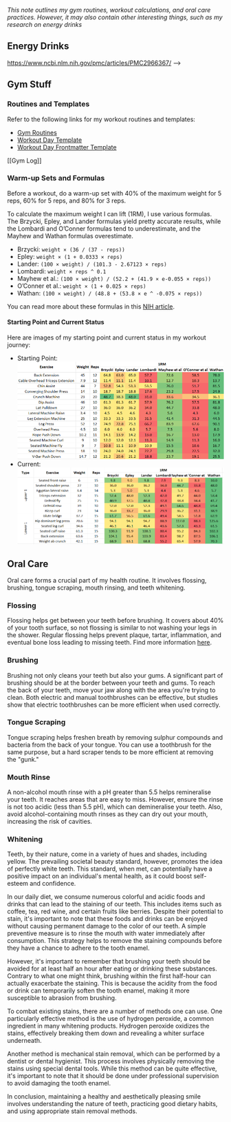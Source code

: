 *This note outlines my gym routines, workout calculations, and oral care practices. However, it may also contain other interesting things, such as my research on energy drinks*
## Energy Drinks
https://www.ncbi.nlm.nih.gov/pmc/articles/PMC2966367/
-->
## Gym Stuff

### Routines and Templates

Refer to the following links for my workout routines and templates:

- [Gym Routines](./Routines)
- [Workout Day Template](./Workout%20Day%20Template)
- [Workout Day Frontmatter Template](./Workout%20Day%20Frontmatter%20Template)

[[Gym Log]]

### Warm-up Sets and Formulas

Before a workout, do a warm-up set with 40% of the maximum weight for 5 reps, 60% for 5 reps, and 80% for 3 reps.

To calculate the maximum weight I can lift (1RM), I use various formulas. The Brzycki, Epley, and Lander formulas yield pretty accurate results, while the Lombardi and O’Conner formulas tend to underestimate, and the Mayhew and Wathan formulas overestimate.

- Brzycki: `weight × (36 / (37 - reps))`
- Epley: `weight × (1 + 0.0333 × reps)`
- Lander: `(100 × weight) / (101.3 - 2.67123 × reps)`
- Lombardi: `weight × reps ^ 0.1`
- Mayhew et al.: `(100 × weight) / (52.2 + (41.9 × e-0.055 × reps))`
- O’Conner et al.: `weight × (1 + 0.025 × reps)`
- Wathan: `(100 × weight) / (48.8 + (53.8 × e ^ -0.075 × reps))`

You can read more about these formulas in this [NIH article](https://www.ncbi.nlm.nih.gov/pmc/articles/PMC3525823/).

#### Starting Point and Current Status

Here are images of my starting point and current status in my workout journey:

- Starting Point: ![Starting Point](./Pasted%20image%2020230828210443.png)
- Current: ![Current Status](./Pasted%20image%2020230831173152.png)

## Oral Care

Oral care forms a crucial part of my health routine. It involves flossing, brushing, tongue scraping, mouth rinsing, and teeth whitening.

### Flossing

Flossing helps get between your teeth before brushing. It covers about 40% of your tooth surface, so not flossing is similar to not washing your legs in the shower. Regular flossing helps prevent plaque, tartar, inflammation, and eventual bone loss leading to missing teeth. Find more information [here](./Flossing%20References.md).

### Brushing

Brushing not only cleans your teeth but also your gums. A significant part of brushing should be at the border between your teeth and gums. To reach the back of your teeth, move your jaw along with the area you're trying to clean. Both electric and manual toothbrushes can be effective, but studies show that electric toothbrushes can be more efficient when used correctly.

### Tongue Scraping

Tongue scraping helps freshen breath by removing sulphur compounds and bacteria from the back of your tongue. You can use a toothbrush for the same purpose, but a hard scraper tends to be more efficient at removing the "gunk."

### Mouth Rinse

A non-alcohol mouth rinse with a pH greater than 5.5 helps remineralise your teeth. It reaches areas that are easy to miss. However, ensure the rinse is not too acidic (less than 5.5 pH), which can demineralise your teeth. Also, avoid alcohol-containing mouth rinses as they can dry out your mouth, increasing the risk of cavities.

### Whitening

Teeth, by their nature, come in a variety of hues and shades, including yellow. The prevailing societal beauty standard, however, promotes the idea of perfectly white teeth. This standard, when met, can potentially have a positive impact on an individual's mental health, as it could boost self-esteem and confidence.

In our daily diet, we consume numerous colorful and acidic foods and drinks that can lead to the staining of our teeth. This includes items such as coffee, tea, red wine, and certain fruits like berries. Despite their potential to stain, it's important to note that these foods and drinks can be enjoyed without causing permanent damage to the color of our teeth. A simple preventive measure is to rinse the mouth with water immediately after consumption. This strategy helps to remove the staining compounds before they have a chance to adhere to the tooth enamel.

However, it's important to remember that brushing your teeth should be avoided for at least half an hour after eating or drinking these substances. Contrary to what one might think, brushing within the first half-hour can actually exacerbate the staining. This is because the acidity from the food or drink can temporarily soften the tooth enamel, making it more susceptible to abrasion from brushing.

To combat existing stains, there are a number of methods one can use. One particularly effective method is the use of hydrogen peroxide, a common ingredient in many whitening products. Hydrogen peroxide oxidizes the stains, effectively breaking them down and revealing a whiter surface underneath. 

Another method is mechanical stain removal, which can be performed by a dentist or dental hygienist. This process involves physically removing the stains using special dental tools. While this method can be quite effective, it's important to note that it should be done under professional supervision to avoid damaging the tooth enamel.

In conclusion, maintaining a healthy and aesthetically pleasing smile involves understanding the nature of teeth, practicing good dietary habits, and using appropriate stain removal methods.